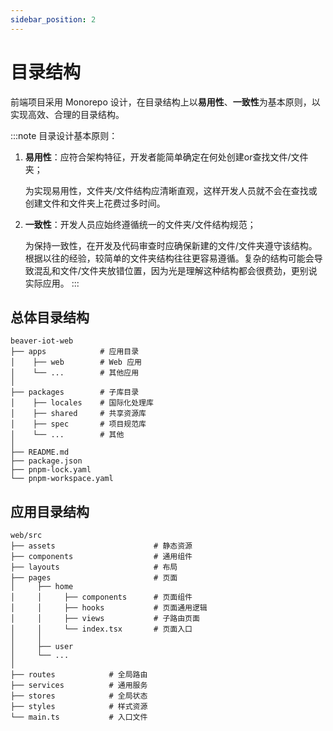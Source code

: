 ```yaml
---
sidebar_position: 2
---
```


# 目录结构

前端项目采用 Monorepo 设计，在目录结构上以**易用性**、**一致性**为基本原则，以实现高效、合理的目录结构。

:::note 目录设计基本原则：
1. **易用性**：应符合架构特征，开发者能简单确定在何处创建or查找文件/文件夹；

   为实现易用性，文件夹/文件结构应清晰直观，这样开发人员就不会在查找或创建文件和文件夹上花费过多时间。

2. **一致性**：开发人员应始终遵循统一的文件夹/文件结构规范；

   为保持一致性，在开发及代码审查时应确保新建的文件/文件夹遵守该结构。根据以往的经验，较简单的文件夹结构往往更容易遵循。复杂的结构可能会导致混乱和文件/文件夹放错位置，因为光是理解这种结构都会很费劲，更别说实际应用。
:::

## 总体目录结构

```
beaver-iot-web
├── apps            # 应用目录
│    ├── web        # Web 应用
│    └── ...        # 其他应用
│
├── packages        # 子库目录
│    ├── locales    # 国际化处理库
│    ├── shared     # 共享资源库
│    ├── spec       # 项目规范库
│    └── ...        # 其他
│
├── README.md
├── package.json
├── pnpm-lock.yaml
└── pnpm-workspace.yaml
```

## 应用目录结构

```
web/src
├── assets                      # 静态资源
├── components                  # 通用组件
├── layouts                     # 布局
├── pages                       # 页面
│     ├── home
│     │     ├── components      # 页面组件
│     │     ├── hooks           # 页面通用逻辑
│     │     ├── views           # 子路由页面
│     │     └── index.tsx       # 页面入口
│     │
│     ├── user
│     └── ...
│
├── routes            # 全局路由
├── services          # 通用服务
├── stores            # 全局状态
├── styles            # 样式资源
└── main.ts           # 入口文件
```
